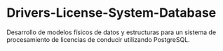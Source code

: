 # Drivers-License-System-Database
Desarrollo de modelos físicos de datos y estructuras para un sistema de procesamiento de licencias de conducir utilizando PostgreSQL.
